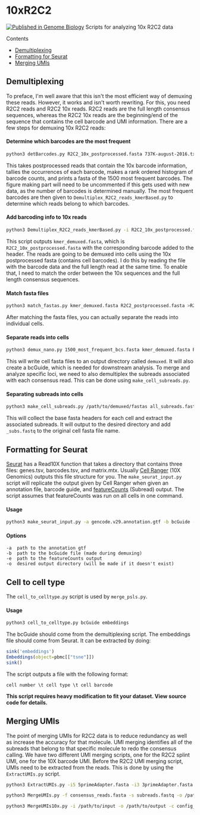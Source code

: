 # 10xR2C2
[![Published in Genome Biology](https://img.shields.io/badge/Published%20in-Genome-Biology-blue.svg)](https://doi.org/10.1186/s13059-022-02615-z)
Scripts for analyzing 10x R2C2 data

Contents
- [Demultiplexing](#Demultiplexing)
- [Formatting for Seurat](#seurat)
- [Merging UMIs](#umis)

## Demultiplexing ##
To preface, I'm well aware that this isn't the most efficient way of demuxing these reads.
However, it works and isn't worth rewriting.
For this, you need R2C2 reads and R2C2 10x reads.
R2C2 reads are the full length consensus sequences, whereas the R2C2 10x reads are the beginning/end of the sequence that contains the cell barcode and UMI information.
There are a few steps for demuxing 10x R2C2 reads:

#### Determine which barcodes are the most frequent ####
```bash
python3 detBarcodes.py R2C2_10x_postprocessed.fasta 737K-august-2016.txt >1500_most_frequent_bcs.fasta
```
This takes postprocessed reads that contain the 10x barcode information, tallies the occurrences of each barcode, makes a rank ordered histogram of barcode counts, and prints a fasta of the 1500 most frequent barcodes.
The figure making part will need to be uncommented if this gets used with new data, as the number of barcodes is determined manually.
The most frequent barcodes are then given to `Demultiplex_R2C2_reads_kmerBased.py` to determine which reads belong to which barcodes.

#### Add barcoding info to 10x reads ####
```bash
python3 Demultiplex_R2C2_reads_kmerBased.py -i R2C2_10x_postprocessed.fasta -o . -n 1500_most_frequent_bcs.fasta
```
This script outputs `kmer_demuxed.fasta`, which is `R2C2_10x_postprocessed.fasta` with the corresponding barcode added to the header.
The reads are going to be demuxed into cells using the 10x postprocessed fasta (contains cell barcodes).
I do this by reading the file with the barcode data and the full length read at the same time.
To enable that, I need to match the order between the 10x sequences and the full length consensus sequences.

#### Match fasta files ####
```bash
python3 match_fastas.py kmer_demuxed.fasta R2C2_postprocessed.fasta >R2C2_matched.fasta
```

After matching the fasta files, you can actually separate the reads into individual cells.

#### Separate reads into cells ####
```bash
python3 demux_nano.py 1500_most_frequent_bcs.fasta kmer_demuxed.fasta R2C2_matched.fasta
```
This will write cell fasta files to an output directory called `demuxed`.
It will also create a bcGuide, which is needed for downstream analysis.
To merge and analyze specific loci, we need to also demultiplex the subreads associated with each consensus read.
This can be done using `make_cell_subreads.py`.

#### Separating subreads into cells ####
```bash
python3 make_cell_subreads.py /path/to/demuxed/fastas all_subreads.fastq /path/to/output
```
This will collect the base fasta headers for each cell and extract the associated subreads.
It will output to the desired directory and add `_subs.fastq` to the original cell fasta file name.

## Formatting for Seurat <a name="seurat"></a>
[Seurat](https://satijalab.org/seurat/) has a Read10X function that takes a directory that contains three files: genes.tsv, barcodes.tsv, and matrix.mtx.
Usually [Cell Ranger](https://github.com/10XGenomics/cellranger) (10X Genomics) outputs this file structure for you.
The `make_seurat_input.py` script will replicate the output given by Cell Ranger when given an annotation file, barcode guide, and [featureCounts](http://bioinf.wehi.edu.au/featureCounts/) (Subread) output.
The script assumes that featureCounts was run on all cells in one command.

#### Usage ####
```bash
python3 make_seurat_input.py -a gencode.v29.annotation.gtf -b bcGuide -e featureCounts.out -o /path/to/output
```

#### Options ####
```
-a  path to the annotation gtf
-b  path to the bcGuide file (made during demuxing)
-e  path to the featureCounts output
-o  desired output directory (will be made if it doesn't exist)
```

## Cell to cell type ##
The `cell_to_celltype.py` script is used by `merge_psls.py`.

#### Usage ####
```bash
python3 cell_to_celltype.py bcGuide embeddings
```

The bcGuide should come from the demultiplexing script.
The embeddings file should come from Seurat. It can be extracted by doing:

```R
sink('embeddings')
Embeddings(object=pbmc[["tsne"]])
sink()
```

The script outputs a file with the following format:
```
cell number \t cell type \t cell barcode
```

**This script requires heavy modification to fit your dataset. View source code for details.**

## Merging UMIs <a name="umis"></a>
The point of merging UMIs for R2C2 data is to reduce redundancy as well as increase the accuracy for that molecule.
UMI merging identifies all of the subreads that belong to that specific molecule to redo the consensus calling.
We have two different UMI merging scripts, one for the R2C2 splint UMI, one for the 10X barcode UMI.
Before the R2C2 UMI merging script, UMIs need to be extracted from the reads.
This is done by using the `ExtractUMIs.py` script.

```bash
python3 ExtractUMIs.py -i5 5primeAdapter.fasta -i3 3primeAdapter.fasta -i consensus_reads.fasta -o /path/to/output -x splint_number >umi_file.txt
```

```bash
python3 MergeUMIs.py -f consensus_reads.fasta -s subreads.fastq -o /path/to/output -u umi_file.txt -c config -m scores.mat
```

```bash
python3 MergeUMIs10x.py -i /path/to/input -o /path/to/output -c config_file -m scores.mat -t nThreads
```
